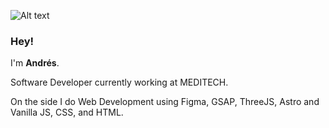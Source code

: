 [logo]: https://github.com/AndresPonciano/spaceship.jpg "Github Banner AP"
![Alt text](https://github.com/AndresPonciano/AndresPonciano/spaceship.jpg "Github Banner AP")
### Hey!

I'm **Andrés**.

Software Developer currently working at MEDITECH.

On the side I do Web Development using Figma, GSAP, ThreeJS, Astro and Vanilla JS, CSS, and HTML.

<br>
<br>
<br>
<br>
